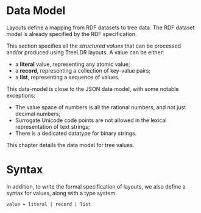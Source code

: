 # Data Model

Layouts define a mapping from RDF datasets to tree data.
The RDF dataset model is already specified by the RDF specification.

This section specifies all the *structured values* that can be processed and/or produced using TreeLDR layouts. A value can be either:
  - a **literal** value, representing any atomic value;
  - a **record**, representing a collection of key-value pairs;
  - a **list**, representing a sequence of values.

This data-model is close to the JSON data model, with some notable exceptions:
  - The value space of numbers is all the rational numbers, and not just decimal numbers;
  - Surrogate Unicode code points are not allowed in the lexical representation of text strings;
  - There is a dedicated datatype for binary strings.

This chapter details the data model for tree values.

# Syntax

In addition, to write the formal specification of layouts, we also define
a syntax for values, along with a type system.

```abnf
value = literal | record | list
```